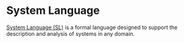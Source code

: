 # System Language
[System Language (SL)]([url](https://systemlanguage.notion.site/System-Language-84bf57e4fd6541269733bb8893ee84a4)) is a formal language designed to support the description and analysis of systems in any domain.


